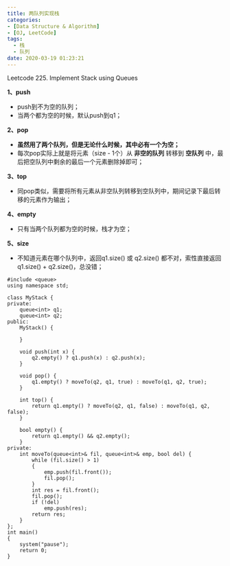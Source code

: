 ```yaml
---
title: 两队列实现栈
categories:
- [Data Structure & Algorithm]
- [OJ, LeetCode]
tags:
  - 栈
  - 队列
date: 2020-03-19 01:23:21
---
```

Leetcode 225. Implement Stack using Queues
<!--more-->

**1、push**
- push到不为空的队列；
- 当两个都为空的时候，默认push到q1；

**2、pop**
- **虽然用了两个队列，但是无论什么时候，其中必有一个为空；**
- 每次pop实际上就是将元素（size - 1个）从 **非空的队列** 转移到 **空队列** 中，最后把空队列中剩余的最后一个元素删除掉即可；

**3、top**
- 同pop类似，需要将所有元素从非空队列转移到空队列中，期间记录下最后转移的元素作为输出；

**4、empty**
- 只有当两个队列都为空的时候，栈才为空；

**5、size**
- 不知道元素在哪个队列中，返回q1.size() 或 q2.size() 都不对，索性直接返回 q1.size() + q2.size()，总没错；
```
#include <queue>
using namespace std;

class MyStack {
private:
	queue<int> q1;
	queue<int> q2;
public:
	MyStack() {

	}

	void push(int x) {
		q2.empty() ? q1.push(x) : q2.push(x);
	}

	void pop() {
		q1.empty() ? moveTo(q2, q1, true) : moveTo(q1, q2, true);
	}

	int top() {
		return q1.empty() ? moveTo(q2, q1, false) : moveTo(q1, q2, false);
	}

	bool empty() {
		return q1.empty() && q2.empty();
	}
private:
	int moveTo(queue<int>& fil, queue<int>& emp, bool del) {
		while (fil.size() > 1)
		{
			emp.push(fil.front());
			fil.pop();
		}
		int res = fil.front();
		fil.pop();
		if (!del)
			emp.push(res);
		return res;
	}
};
int main()
{
	system("pause");
    return 0;
}
```
